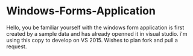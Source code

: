 # Windows-Forms-Application
Hello, you be familiar yourself with the windows form application is first created by a sample data and has already
openned it in visual studio. i'm using this copy to develop on VS 2015. Wishes to plan fork and pull a request.  
